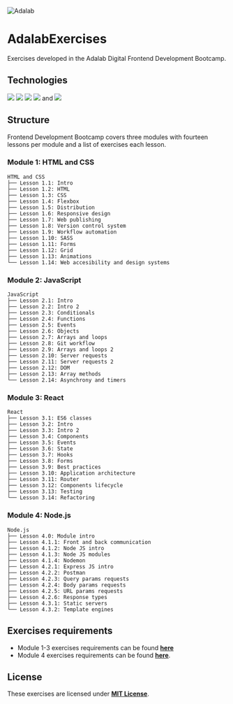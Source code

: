 ![Adalab](https://beta.adalab.es/resources/images/adalab-logo-155x61-bg-white.png)

# **AdalabExercises**

Exercises developed in the Adalab Digital Frontend Development Bootcamp.

## **Technologies**

[<img src = "https://img.shields.io/badge/-HTML5-E34F26?style=flat&logo=html5&logoColor=white">](https://html.spec.whatwg.org/) [<img src = "https://img.shields.io/badge/-CSS3-1572B6?style=flat&logo=css3&logoColor=white">](https://www.w3.org/Style/CSS/) [<img src = "https://img.shields.io/badge/-JavaScript-F7DF1E?style=flat&logo=javascript&logoColor=black">](https://www.ecma-international.org/ecma-262/) [<img src = "https://img.shields.io/badge/-React-61DAFB?style=flat&logo=react&logoColor=black">](https://es.reactjs.org/) and [<img src = "https://img.shields.io/badge/-Node.js-339933?style=flat&logo=node.js&logoColor=white">](https://nodejs.org/es/)

## **Structure**

Frontend Development Bootcamp covers three modules with fourteen lessons per module and a list of exercises each lesson.

### **Module 1: HTML and CSS**

```
HTML and CSS
├── Lesson 1.1: Intro
├── Lesson 1.2: HTML
├── Lesson 1.3: CSS
├── Lesson 1.4: Flexbox
├── Lesson 1.5: Distribution
├── Lesson 1.6: Responsive design
├── Lesson 1.7: Web publishing
├── Lesson 1.8: Version control system
├── Lesson 1.9: Workflow automation
├── Lesson 1.10: SASS
├── Lesson 1.11: Forms
├── Lesson 1.12: Grid
├── Lesson 1.13: Animations
└── Lesson 1.14: Web accesibility and design systems
```

### **Module 2: JavaScript**

```
JavaScript
├── Lesson 2.1: Intro
├── Lesson 2.2: Intro 2
├── Lesson 2.3: Conditionals
├── Lesson 2.4: Functions
├── Lesson 2.5: Events
├── Lesson 2.6: Objects
├── Lesson 2.7: Arrays and loops
├── Lesson 2.8: Git workflow
├── Lesson 2.9: Arrays and loops 2
├── Lesson 2.10: Server requests
├── Lesson 2.11: Server requests 2
├── Lesson 2.12: DOM
├── Lesson 2.13: Array methods
└── Lesson 2.14: Asynchrony and timers
```

### **Module 3: React**

```
React
├── Lesson 3.1: ES6 classes
├── Lesson 3.2: Intro
├── Lesson 3.3: Intro 2
├── Lesson 3.4: Components
├── Lesson 3.5: Events
├── Lesson 3.6: State
├── Lesson 3.7: Hooks
├── Lesson 3.8: Forms
├── Lesson 3.9: Best practices
├── Lesson 3.10: Application architecture
├── Lesson 3.11: Router
├── Lesson 3.12: Components lifecycle
├── Lesson 3.13: Testing
└── Lesson 3.14: Refactoring
```

### **Module 4: Node.js**

```
Node.js
├── Lesson 4.0: Module intro
├── Lesson 4.1.1: Front and back communication
├── Lesson 4.1.2: Node JS intro
├── Lesson 4.1.3: Node JS modules
├── Lesson 4.1.4: Nodemon
├── Lesson 4.2.1: Express JS intro
├── Lesson 4.2.2: Postman
├── Lesson 4.2.3: Query params requests
├── Lesson 4.2.4: Body params requests
├── Lesson 4.2.5: URL params requests
├── Lesson 4.2.6: Response types
├── Lesson 4.3.1: Static servers
└── Lesson 4.3.2: Template engines
```

## **Exercises requirements**

- Module 1-3 exercises requirements can be found [**here**](https://books.adalab.es/materiales-front-end-k/)
- Module 4 exercises requirements can be found [**here**](https://books.adalab.es/materiales-front-end-l/).

## **License**

These exercises are licensed under [**MIT License**](https://spdx.org/licenses/MIT.html).
